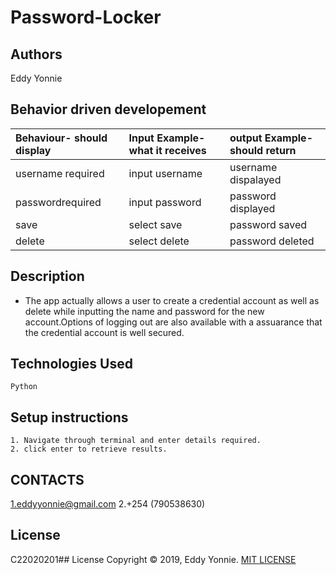 # Password-Locker
## Authors
Eddy Yonnie 

## Behavior driven developement
| Behaviour- should display   | Input Example-what it receives|output Example-should return| 
| :---------------------------| :--------------------------   |:-------------------------- |
| username required           | input username                | username dispalayed        |
| passwordrequired            |  input password               | password displayed         |   
| save                        | select save                   | password saved             |
|  delete                     | select delete                 | password deleted           |

## Description
* The app actually allows a user to create a credential account as well as delete while inputting the name and password for the new account.Options of logging out are also available with a  assuarance that the credential account is well secured.

## Technologies Used
    Python
## Setup instructions
    
    1. Navigate through terminal and enter details required.
    2. click enter to retrieve results.  

## CONTACTS
  1.eddyyonnie@gmail.com
  2.+254 (790538630)

## License
C22020201## License
Copyright © 2019, Eddy Yonnie. [MIT LICENSE](LICENSE)